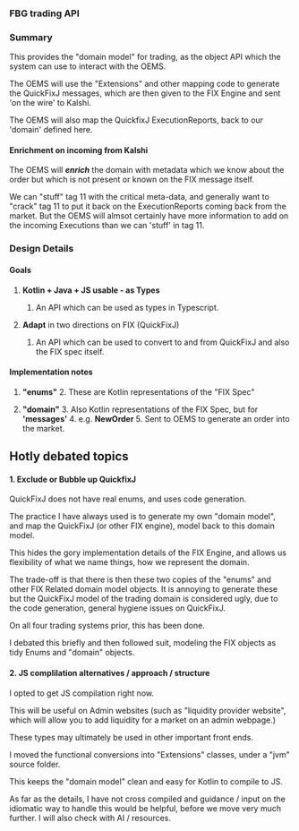 ### FBG trading API

### Summary

This provides the "domain model" for trading,
as the object API which the system can use to interact
with the OEMS.

The OEMS will use the "Extensions" and other
mapping code to generate the QuickFixJ messages,
which are then given to the FIX Engine and sent 'on the wire'
to Kalshi.

The OEMS will also map the QuickfixJ ExecutionReports,
back to our 'domain' defined here.  

#### Enrichment on incoming from Kalshi

The OEMS will **_enrich_**
the domain with metadata which we know about the order but which is
not present or known on the FIX message itself.

We can "stuff" tag 11 with the critical meta-data, and generally
want to "crack" tag 11 to put it back on the ExecutionReports coming
back from the market.  But the OEMS will almsot certainly have more information
to add on the incoming Executions than we can 'stuff' in tag 11.

### Design Details

#### Goals
1. **Kotlin + Java + JS usable - as Types**
   1. An API which can be used as types in Typescript.
   
1. **Adapt** in two directions on FIX (QuickFixJ)
   1. An API which can be used to convert to and from QuickFixJ and also the FIX spec itself.

#### Implementation notes

1. **"enums"**
   2. These are Kotlin representations of the "FIX Spec"

3. **"domain"**
   3. Also Kotlin representations of the FIX Spec, but for **'messages'**
      4. e.g. **NewOrder**
         5. Sent to OEMS to generate an order into the market.


## Hotly debated topics

#### 1. Exclude or Bubble up QuickfixJ

QuickFixJ does not have real enums, 
and uses code generation.

The practice I have always used
is to generate my own "domain model",
and map the QuickFixJ (or other FIX engine),
model back to this domain model.

This hides the gory implementation details
of the FIX Engine, and allows us flexibility 
of what we name things, how we represent the domain.

The trade-off is that there is then these two copies
of the "enums" and other FIX Related domain model objects.
It is annoying to generate these but the QuickFixJ model
of the trading domain is considered ugly, due to the
code generation, general hygiene issues on QuickFixJ.

On all four trading systems prior, this has been done.

I debated this briefly and then followed suit, 
modeling the FIX objects as tidy Enums and "domain" objects.

#### 2. JS complilation alternatives / approach / structure

I opted to get JS compilation right now.

This will be useful on Admin websites
(such as "liquidity provider website",
which will allow you to add liquidity for a market
on an admin webpage.)

These types may ultimately be used
in other important front ends.

I moved the functional conversions into
"Extensions" classes, under a "jvm"
source folder.

This keeps the "domain model" clean
and easy for Kotlin to compile to JS.

As far as the details, I have not cross compiled and guidance / input
on the idiomatic way to handle this would be helpful, before we move
very much further.  I will also check with AI / resources.